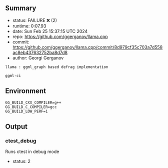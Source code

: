 ## Summary

- status:  FAILURE ❌ (2)
- runtime: 0:07.93
- date:    Sun Feb 25 15:37:15 UTC 2024
- repo:    https://github.com/ggerganov/llama.cpp
- commit:  https://github.com/ggerganov/llama.cpp/commit/8d979cf35c703a7d558ac8eb437632752ba8d7d8
- author:  Georgi Gerganov
```
llama : ggml_graph based defrag implementation

ggml-ci
```

## Environment

```
GG_BUILD_CXX_COMPILER=g++
GG_BUILD_C_COMPILER=gcc
GG_BUILD_LOW_PERF=1
```

## Output

### ctest_debug

Runs ctest in debug mode
- status: 2
```

```

